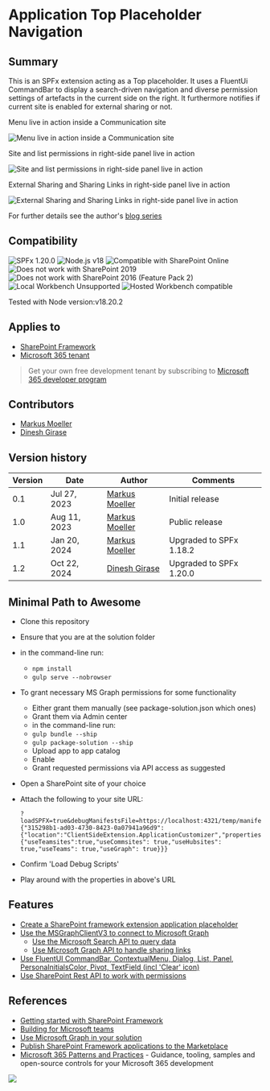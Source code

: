 # Application Top Placeholder Navigation

## Summary

This is an SPFx extension acting as a Top placeholder. It uses a FluentUi CommandBar to display a search-driven navigation and diverse permission settings of artefacts in the current side on the right. It furthermore notifies if current site is enabled for external sharing or not.

Menu live in action inside a Communication site

![Menu live in action inside a Communication site](assets/01MenuInAction.gif)

Site and list permissions in right-side panel live in action

![Site and list permissions in right-side panel live in action](assets/02PermissionManagementInAction.gif)

External Sharing and Sharing Links in right-side panel live in action

![External Sharing and Sharing Links in right-side panel live in action](assets/04ExternalSharingInAction.gif)

For further details see the author's [blog series](https://mmsharepoint.wordpress.com/2023/07/27/a-search-driven-navigation-with-sharepoint-framework-spfx-extension-and-fluentui/)

## Compatibility

![SPFx 1.20.0](https://img.shields.io/badge/SPFx-1.20.0-green.svg)
![Node.js v18](https://img.shields.io/badge/Node.js-v18-green.svg)
![Compatible with SharePoint Online](https://img.shields.io/badge/SharePoint%20Online-Compatible-green.svg)
![Does not work with SharePoint 2019](https://img.shields.io/badge/SharePoint%20Server%202019-Incompatible-red.svg "SharePoint Server 2019 requires SPFx 1.4.1 or lower")
![Does not work with SharePoint 2016 (Feature Pack 2)](https://img.shields.io/badge/SharePoint%20Server%202016%20(Feature%20Pack%202)-Incompatible-red.svg "SharePoint Server 2016 Feature Pack 2 requires SPFx 1.1")
![Local Workbench Unsupported](https://img.shields.io/badge/Local%20Workbench-Unsupported-red.svg "Local workbench is no longer available as of SPFx 1.13 and above")
![Hosted Workbench compatible](https://img.shields.io/badge/Hosted%20Workbench-compatible-green.svg "Does work with hosted workbench")

Tested with Node version:v18.20.2

## Applies to

- [SharePoint Framework](https://aka.ms/spfx)
- [Microsoft 365 tenant](https://docs.microsoft.com/en-us/sharepoint/dev/spfx/set-up-your-developer-tenant)

> Get your own free development tenant by subscribing to [Microsoft 365 developer program](http://aka.ms/o365devprogram)

## Contributors

* [Markus Moeller]([https://g](https://github.com/mmsharepoint))
* [Dinesh Girase](https://github.com/dgirase)

## Version history

Version|Date|Author|Comments
-------|----|----|--------
0.1|Jul 27, 2023|[Markus Moeller](https://twitter.com/moeller2_0)|Initial release
1.0|Aug 11, 2023|[Markus Moeller](https://twitter.com/moeller2_0)|Public release
1.1|Jan 20, 2024|[Markus Moeller](https://twitter.com/moeller2_0)|Upgraded to SPFx 1.18.2
1.2|Oct 22, 2024|[Dinesh Girase](https://github.com/dgirase)|Upgraded to SPFx 1.20.0


## Minimal Path to Awesome

- Clone this repository
- Ensure that you are at the solution folder
- in the command-line run:
  - `npm install`
  - `gulp serve --nobrowser`

- To grant necessary MS Graph permissions for some functionality
  - Either grant them manually (see package-solution.json which ones)
  - Grant them via Admin center
  - in the command-line run:
  - `gulp bundle --ship`
  - `gulp package-solution --ship`
  - Upload app to app catalog
  - Enable
  - Grant requested permissions via API access as suggested
- Open a SharePoint site of your choice
- Attach the following to your site URL:
  ```
  ?loadSPFX=true&debugManifestsFile=https://localhost:4321/temp/manifests.js&customActions={"315298b1-ad03-4730-8423-0a07941a96d9":{"location":"ClientSideExtension.ApplicationCustomizer","properties":{"useTeamsites":true,"useCommsites": true,"useHubsites": true,"useTeams": true,"useGraph": true}}}
  ```
- Confirm 'Load Debug Scripts'
- Play around with the properties in above's URL

## Features

* [Create a SharePoint framework extension application placeholder](https://learn.microsoft.com/en-us/sharepoint/dev/spfx/extensions/get-started/using-page-placeholder-with-extensions?WT.mc_id=M365-MVP-5004617)
* [Use the MSGraphClientV3 to connect to Microsoft Graph](https://learn.microsoft.com/en-us/sharepoint/dev/spfx/use-msgraph?WT.mc_id=M365-MVP-5004617)
  * [Use the Microsoft Search API to query data](https://learn.microsoft.com/en-us/graph/api/resources/search-api-overview?view=graph-rest-1.0&WT.mc_id=M365-MVP-5004617)
  * [Use Microsoft Graph API to handle sharing links](https://learn.microsoft.com/en-us/graph/api/shares-get?view=graph-rest-1.0&tabs=http&WT.mc_id=M365-MVP-5004617)
* [Use FluentUI CommandBar, ContextualMenu, Dialog, List, Panel, PersonaInitialsColor, Pivot, TextField (incl 'Clear' icon)](https://developer.microsoft.com/en-us/fluentui#/?WT.mc_id=M365-MVP-5004617)
* [Use SharePoint Rest API to work with permissions](https://learn.microsoft.com/en-us/sharepoint/dev/sp-add-ins/set-custom-permissions-on-a-list-by-using-the-rest-interface?WT.mc_id=M365-MVP-5004617)

## References

- [Getting started with SharePoint Framework](https://docs.microsoft.com/en-us/sharepoint/dev/spfx/set-up-your-developer-tenant)
- [Building for Microsoft teams](https://docs.microsoft.com/en-us/sharepoint/dev/spfx/build-for-teams-overview)
- [Use Microsoft Graph in your solution](https://docs.microsoft.com/en-us/sharepoint/dev/spfx/web-parts/get-started/using-microsoft-graph-apis)
- [Publish SharePoint Framework applications to the Marketplace](https://docs.microsoft.com/en-us/sharepoint/dev/spfx/publish-to-marketplace-overview)
- [Microsoft 365 Patterns and Practices](https://aka.ms/m365pnp) - Guidance, tooling, samples and open-source controls for your Microsoft 365 development

<img src="https://m365-visitor-stats.azurewebsites.net/sp-dev-fx-extensions/samples/react-application-nav-search-driven" />